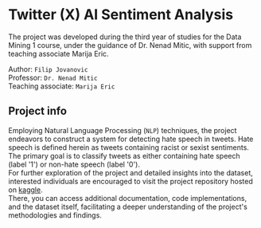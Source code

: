 # Twitter (X) AI Sentiment Analysis

The project was developed during the third year of studies for the Data Mining 1 course, under the guidance of Dr. Nenad Mitic, with support from teaching associate Marija Eric.  

Author: `Filip Jovanovic`  
Professor: `Dr. Nenad Mitic`  
Teaching associate: `Marija Eric`

## Project info  
Employing Natural Language Processing (`NLP`) techniques, the project endeavors to construct a system for detecting hate speech in tweets. 
Hate speech is defined herein as tweets containing racist or sexist sentiments.  
The primary goal is to classify tweets as either containing hate speech (label '1') or non-hate speech (label '0').  
For further exploration of the project and detailed insights into the dataset, interested individuals are encouraged to visit the project repository 
hosted on [kaggle](https://www.kaggle.com/datasets/arkhoshghalb/twitter-sentiment-analysis-hatred-speech).  
There, you can access additional documentation, code implementations, and the dataset itself, facilitating a deeper understanding of the project's methodologies and findings.
